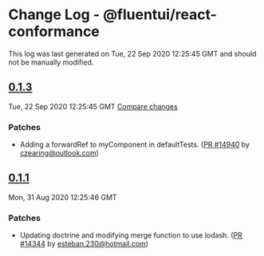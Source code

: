# Change Log - @fluentui/react-conformance

This log was last generated on Tue, 22 Sep 2020 12:25:45 GMT and should not be manually modified.

<!-- Start content -->

## [0.1.3](https://github.com/microsoft/fluentui/tree/@fluentui/react-conformance_v0.1.3)

Tue, 22 Sep 2020 12:25:45 GMT 
[Compare changes](https://github.com/microsoft/fluentui/compare/@fluentui/react-conformance_v0.1.1..@fluentui/react-conformance_v0.1.3)

### Patches

- Adding a forwardRef to myComponent in defaultTests. ([PR #14940](https://github.com/microsoft/fluentui/pull/14940) by czearing@outlook.com)

## [0.1.1](https://github.com/microsoft/fluentui/tree/@fluentui/react-conformance_v0.1.1)

Mon, 31 Aug 2020 12:25:46 GMT

### Patches

- Updating doctrine and modifying merge function to use lodash. ([PR #14344](https://github.com/microsoft/fluentui/pull/14344) by esteban.230@hotmail.com)
